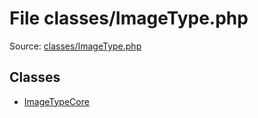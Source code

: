 File classes/ImageType.php
=========
Source: [classes/ImageType.php](https://github.com/PrestaShop/PrestaShop/blob/1.6.1.1/classes/ImageType.php)


Classes
-------

* [ImageTypeCore](class.ImageTypeCore)

